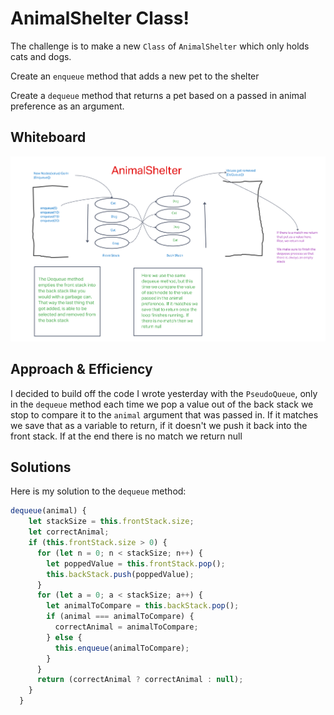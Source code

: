 # AnimalShelter Class!

The challenge is to make a new `Class` of `AnimalShelter` which only holds cats and dogs.  

Create an `enqueue` method that adds a new pet to the shelter

Create a `dequeue` method that returns a pet based on a passed in animal preference as an argument. 

## Whiteboard

![Whiteboard](./animal-shelter-whiteboard.png)

## Approach & Efficiency

I decided to build off the code I wrote yesterday with the `PseudoQueue`, only in the `dequeue` method each time we pop a value out of the back stack we stop to compare it to the `animal` argument that was passed in.  If it matches we save that as a variable to return, if it doesn't we push it back into the front stack.  If at the end there is no match we return null

## Solutions

Here is my solution to the `dequeue` method:

``` JavaScript
dequeue(animal) {
    let stackSize = this.frontStack.size;
    let correctAnimal;
    if (this.frontStack.size > 0) {
      for (let n = 0; n < stackSize; n++) {
        let poppedValue = this.frontStack.pop();
        this.backStack.push(poppedValue);
      }
      for (let a = 0; a < stackSize; a++) {
        let animalToCompare = this.backStack.pop();
        if (animal === animalToCompare) {
          correctAnimal = animalToCompare;
        } else {
          this.enqueue(animalToCompare);
        }
      }
      return (correctAnimal ? correctAnimal : null);
    }
  }
```